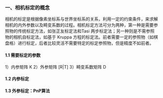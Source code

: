 ### 一、相机标定的概念
相机的标定是根据像素坐标系与世界坐标系的关系，利用一定的约束条件，来求解相机的内外参数以及畸变系数的过程。相机标定方法可分为两种，第一种是需要参照物的传统标定方法，如张正友标定法和Tasi 两步标定法；另一种则是不需参照物的相机自标定法，如基于 Kruppa 方程的标定法。前者需要一定的参照物（如棋盘格）进行标定，后者比较灵活不需要特定的标定参照物，但是精度不如前者。
#### 1.1 需要标定的参数
1）内参矩阵 K
2）外参矩阵 [R|T]
3）畸变系数矩阵 D

#### 1.2 内参标定


#### 1.3 外参标定：PnP算法